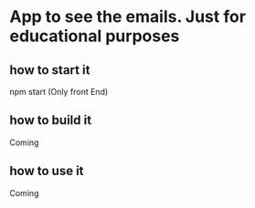 # App to see the emails. Just for educational purposes


## how to start it
npm start (Only front End)


## how to build it
Coming

## how to use it
Coming


